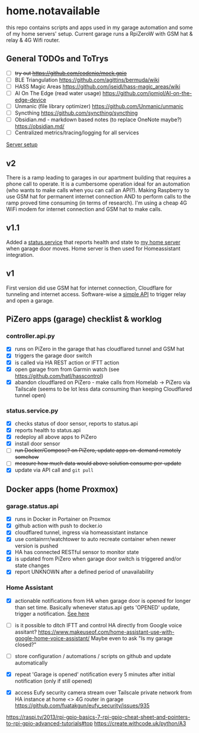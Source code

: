 # home.notavailable

this repo contains scripts and apps used in my garage automation and some of my home servers' setup. Current garage runs a RpiZeroW with GSM hat & relay & 4G Wifi router.

## General TODOs and ToTrys
- [ ] ~~try out https://github.com/codenio/mock.gpio~~
- [ ] BLE Triangulation https://github.com/agittins/bermuda/wiki
- [ ] HASS Magic Areas https://github.com/jseidl/hass-magic_areas/wiki
- [ ] AI On The Edge (read water usage) https://github.com/jomjol/AI-on-the-edge-device
- [ ] Unmanic (file library optimizer) https://github.com/Unmanic/unmanic
- [ ] Syncthing https://github.com/syncthing/syncthing
- [ ] Obsidian.md - markdown based notes (to replace OneNote maybe?) https://obsidian.md/
- [ ] Centralized metrics/tracing/logging for all services

[Server setup](server.md)

## v2
There is a ramp leading to garages in our apartment building that requires a phone call to operate. It is a cumbersome operation ideal for an automation (who wants to make calls when you can call an API?). Making Raspberry to use GSM hat for permanent internet connection AND to perform calls to the ramp proved time consuming (in terms of research). I'm using a cheap 4G WiFi modem for internet connection and GSM hat to make calls.

## v1.1
Added a [status.service](./garage.controller.api/status.service.py) that reports health and state to [my home server](./garage.status.api/status.api.py) when garage door moves. Home server is then used for Homeassistant integration.

## v1
First version did use GSM hat for internet connection, Cloudflare for tunneling and internet access. Software-wise a [simple API](./garage.controller.api/) to trigger relay and open a garage.

## PiZero apps (garage) checklist & worklog

### controller.api.py
- [x] runs on PiZero in the garage that has cloudflared tunnel and GSM hat
- [x] triggers the garage door switch
- [x] is called via HA REST action or IFTT action
- [x] open garage from from Garmin watch (see https://github.com/hatl/hasscontrol)
- [x] abandon cloudflared on PiZero - make calls from Homelab -> PiZero via Tailscale (seems to be lot less data consuming than keeping Cloudflared tunnel open)

### status.service.py
- [x] checks status of door sensor, reports to status.api
- [x] reports health to status.api
- [x] redeploy all above apps to PiZero 
- [x] install door sensor
- [ ] ~~run Docker/Compose? on PiZero, update apps on-demand remotely somehow~~
- [ ] ~~measure how much data would above solution consume per-update~~
- [x] update via API call and ``git pull``

## Docker apps (home Proxmox)

### garage.status.api
- [x] runs in Docker in Portainer on Proxmox
- [x] github action with push to docker.io
- [x] cloudflared tunnel, ingress via homeassistant instance
- [x] use containrrr/watchtower to auto recreate container when newer version is pushed
- [x] HA has connected RESTful sensor to monitor state
- [x] is updated from PiZero when garage door switch is triggered and/or state changes
- [x] report UNKNOWN after a defined period of unavailability

### Home Assistant
- [x] actionable notifications from HA when garage door is opened for longer than set time. Basically whenever status.api gets 'OPENED' update, trigger a notification. [See here](/homeassistant/garage.notification.yml)
- [ ] is it possible to ditch IFTT and control HA directly from Google voice assitant? https://www.makeuseof.com/home-assistant-use-with-google-home-voice-assistant/ Maybe even to ask "Is my garage closed?"
- [ ] store configuration / automations / scripts on github and update automatically
- [x] repeat 'Garage is opened' notification every 5 minutes after initial notification (only if still opened)
- [x] access Eufy security camera stream over Tailscale private network from HA instance at home <> 4G router in garage https://github.com/fuatakgun/eufy_security/issues/935


https://raspi.tv/2013/rpi-gpio-basics-7-rpi-gpio-cheat-sheet-and-pointers-to-rpi-gpio-advanced-tutorials#top
https://create.withcode.uk/python/A3
